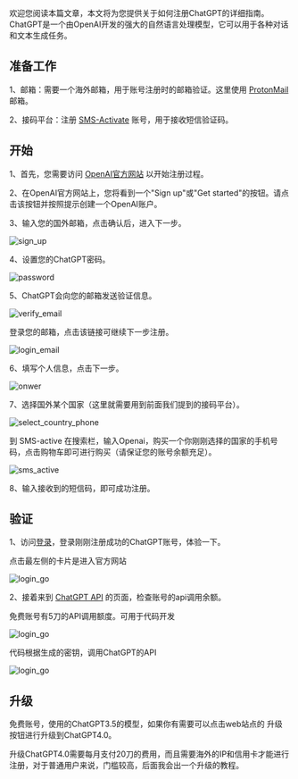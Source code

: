 

欢迎您阅读本篇文章，本文将为您提供关于如何注册ChatGPT的详细指南。ChatGPT是一个由OpenAI开发的强大的自然语言处理模型，它可以用于各种对话和文本生成任务。

## 准备工作

1、邮箱：需要一个海外邮箱，用于账号注册时的邮箱验证。这里使用 [ProtonMail](https://proton.me) 邮箱。

2、接码平台：注册 [SMS-Activate](https://sms-activate.org) 账号，用于接收短信验证码。



## 开始

1、首先，您需要访问 [OpenAI官方网站](https://www.openai.com) 以开始注册过程。

2、在OpenAI官方网站上，您将看到一个"Sign up"或"Get started"的按钮。请点击该按钮并按照提示创建一个OpenAI账户。

3、输入您的国外邮箱，点击确认后，进入下一步。

![sign_up](./images/sign_up.png)

4、设置您的ChatGPT密码。

![password](./images/password.png)

5、ChatGPT会向您的邮箱发送验证信息。

![verify_email](./images/verify_email.png)

登录您的邮箱，点击该链接可继续下一步注册。

![login_email](./images/login_email.png)

6、填写个人信息，点击下一步。

![onwer](./images/owner.png)

7、选择国外某个国家（这里就需要用到前面我们提到的接码平台）。

![select_country_phone](./images/select_country_phone.png)

到 SMS-active 在搜索栏，输入Openai，购买一个你刚刚选择的国家的手机号码，点击购物车即可进行购买（请保证您的账号余额充足）。

![sms_active](./images/sms_active.png)

8、输入接收到的短信码，即可成功注册。

## 验证

1、访问[登录](https://chat.openai.com/auth/login)，登录刚刚注册成功的ChatGPT账号，体验一下。

点击最左侧的卡片是进入官方网站

![login_go](./images/login_go.png)

2、接着来到 [ChatGPT API](https://chat.openai.com/auth/login) 的页面，检查账号的api调用余额。

免费账号有5刀的API调用额度。可用于代码开发

![login_go](./images/api_usage.png)

代码根据生成的密钥，调用ChatGPT的API

![login_go](./images/api_keys.png)

## 升级

免费账号，使用的ChatGPT3.5的模型，如果你有需要可以点击web站点的 升级 按钮进行升级到ChatGPT4.0。

升级ChatGPT4.0需要每月支付20刀的费用，而且需要海外的IP和信用卡才能进行注册，对于普通用户来说，门槛较高，后面我会出一个升级的教程。